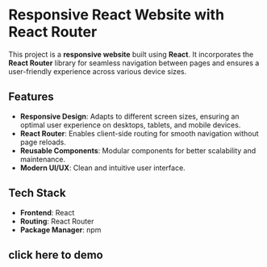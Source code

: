 # Responsive React Website with React Router

This project is a **responsive website** built using **React**. It incorporates the **React Router** library for seamless navigation between pages and ensures a user-friendly experience across various device sizes.

## Features

- **Responsive Design**: Adapts to different screen sizes, ensuring an optimal user experience on desktops, tablets, and mobile devices.
- **React Router**: Enables client-side routing for smooth navigation without page reloads.
- **Reusable Components**: Modular components for better scalability and maintenance.
- **Modern UI/UX**: Clean and intuitive user interface.

## Tech Stack

- **Frontend**: React
- **Routing**: React Router
- **Package Manager**: npm

## click here to demo 
